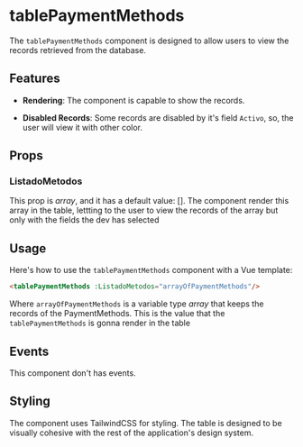 # tablePaymentMethods

The `tablePaymentMethods` component is designed to allow users to view the records retrieved from the database.

## Features

- **Rendering**: The component is capable to show the records.

- **Disabled Records**: Some records are disabled by it's field `Activo`, so, the user will view it with other color.

## Props

### ListadoMetodos

This prop is *array*, and it has a default value: []. The component render this array in the table, lettting to the user to view the records of the array but only with the fields the dev has selected

## Usage 

Here's how to use the `tablePaymentMethods` component with a Vue template:

```html
<tablePaymentMethods :ListadoMetodos="arrayOfPaymentMethods"/>
```

Where `arrayOfPaymentMethods` is a variable type *array* that keeps the records of the PaymentMethods. This is the value that the `tablePaymentMethods` is gonna render in the table

## Events

This component don't has events.

## Styling

The component uses TailwindCSS for styling. The table is designed to be visually cohesive with the rest of the application's design system.